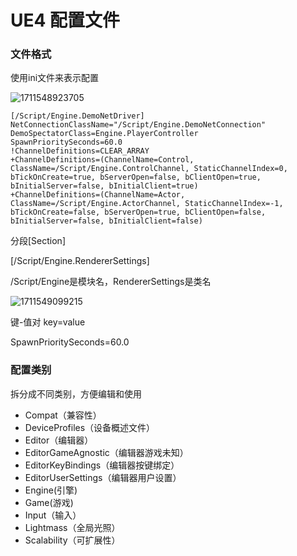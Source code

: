 # UE4 配置文件

### 文件格式
使用ini文件来表示配置

![1711548923705](https://github.com/3161906110/zhk/assets/46776443/1840e946-a36d-40eb-92ac-5292c9ff2d90)

````
[/Script/Engine.DemoNetDriver]
NetConnectionClassName="/Script/Engine.DemoNetConnection"
DemoSpectatorClass=Engine.PlayerController
SpawnPrioritySeconds=60.0
!ChannelDefinitions=CLEAR_ARRAY
+ChannelDefinitions=(ChannelName=Control, ClassName=/Script/Engine.ControlChannel, StaticChannelIndex=0, bTickOnCreate=true, bServerOpen=false, bClientOpen=true, bInitialServer=false, bInitialClient=true)
+ChannelDefinitions=(ChannelName=Actor, ClassName=/Script/Engine.ActorChannel, StaticChannelIndex=-1, bTickOnCreate=false, bServerOpen=true, bClientOpen=false, bInitialServer=false, bInitialClient=false)
````
 分段[Section]
 
[/Script/Engine.RendererSettings]

/Script/Engine是模块名，RendererSettings是类名

![1711549099215](https://github.com/3161906110/zhk/assets/46776443/f62ea85f-9efb-40ca-9adc-e71d46b84529)

键-值对 key=value

SpawnPrioritySeconds=60.0

### 配置类别

拆分成不同类别，方便编辑和使用

 - Compat（兼容性）
 - DeviceProfiles（设备概述文件）
 - Editor（编辑器）
 - EditorGameAgnostic（编辑器游戏未知）
 - EditorKeyBindings（编辑器按键绑定）
 - EditorUserSettings（编辑器用户设置）
 - Engine(引擎)
 - Game(游戏)
 - Input（输入）
 - Lightmass（全局光照）
 - Scalability（可扩展性）
